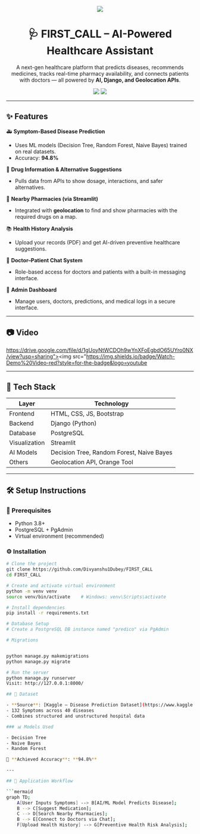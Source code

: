 <!-- Banner -->
<p align="center">
  <img src="https://img.shields.io/badge/AI%20HealthTech-FIRST__CALL-00b894?style=for-the-badge&logo=python&logoColor=white">
</p>

<h1 align="center">🩺 FIRST_CALL – AI-Powered Healthcare Assistant</h1>

<p align="center">
  A next-gen healthcare platform that predicts diseases, recommends medicines, tracks real-time pharmacy availability, and connects patients with doctors — all powered by <b>AI, Django, and Geolocation APIs</b>.
</p>

<p align="center">
  <a href="https://drive.google.com/file/d/1gUoyNtWCDOh9wYnXFoEgbdO65UYro0NX/view?usp=sharing"><img src="https://img.shields.io/badge/Watch-Demo%20Video-red?style=for-the-badge&logo=youtube"></a>
  <a href="https://github.com/Divyanshu1Dubey/FIRST_CALL"><img src="https://img.shields.io/github/stars/Divyanshu1Dubey/FIRST_CALL?style=for-the-badge&color=yellow&logo=github"></a>
</p>

---

## ✨ Features

🚑 **Symptom-Based Disease Prediction**  
- Uses ML models (Decision Tree, Random Forest, Naive Bayes) trained on real datasets.  
- Accuracy: **94.8%**

💊 **Drug Information & Alternative Suggestions**  
- Pulls data from APIs to show dosage, interactions, and safer alternatives.

📍 **Nearby Pharmacies (via Streamlit)**  
- Integrated with **geolocation** to find and show pharmacies with the required drugs on a map.

📚 **Health History Analysis**  
- Upload your records (PDF) and get AI-driven preventive healthcare suggestions.

💬 **Doctor–Patient Chat System**  
- Role-based access for doctors and patients with a built-in messaging interface.

🧪 **Admin Dashboard**  
- Manage users, doctors, predictions, and medical logs in a secure interface.

---

## 📷 Video

https://drive.google.com/file/d/1gUoyNtWCDOh9wYnXFoEgbdO65UYro0NX/view?usp=sharing"><img src="https://img.shields.io/badge/Watch-Demo%20Video-red?style=for-the-badge&logo=youtube

---

## 🧠 Tech Stack

| Layer      | Technology                        |
|------------|-----------------------------------|
| Frontend   | HTML, CSS, JS, Bootstrap          |
| Backend    | Django (Python)                   |
| Database   | PostgreSQL                        |
| Visualization | Streamlit                      |
| AI Models  | Decision Tree, Random Forest, Naive Bayes |
| Others     | Geolocation API, Orange Tool      |

---

## 🛠 Setup Instructions

### 🔗 Prerequisites
- Python 3.8+
- PostgreSQL + PgAdmin
- Virtual environment (recommended)

### ⚙️ Installation

```bash
# Clone the project
git clone https://github.com/Divyanshu1Dubey/FIRST_CALL
cd FIRST_CALL

# Create and activate virtual environment
python -m venv venv
source venv/bin/activate    # Windows: venv\Scripts\activate

# Install dependencies
pip install -r requirements.txt

# Database Setup
# Create a PostgreSQL DB instance named "predico" via PgAdmin

# Migrations


python manage.py makemigrations
python manage.py migrate

# Run the server
python manage.py runserver
Visit: http://127.0.0.1:8000/

## 📂 Dataset

- **Source**: [Kaggle – Disease Prediction Dataset](https://www.kaggle.com/neelima98/disease-prediction-using-machine-learning)
- 132 Symptoms across 40 diseases
- Combines structured and unstructured hospital data

### 📊 Models Used

- Decision Tree  
- Naive Bayes  
- Random Forest  

🚀 **Achieved Accuracy**: **94.8%**

---

## 🧾 Application Workflow

```mermaid
graph TD;
    A[User Inputs Symptoms] --> B[AI/ML Model Predicts Disease];
    B --> C[Suggest Medication];
    C --> D[Search Nearby Pharmacies];
    B --> E[Connect to Doctors via Chat];
    F[Upload Health History] --> G[Preventive Health Risk Analysis];
